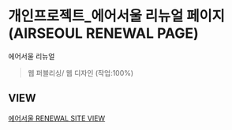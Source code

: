 # 개인프로젝트_에어서울 리뉴얼 페이지 (AIRSEOUL RENEWAL PAGE)

에어서울 리뉴얼
>웹 퍼블리싱/ 웹 디자인 (작업:100%)

## VIEW
[에어서울 RENEWAL SITE VIEW](https://soomnnn.github.io/airseoul/)
